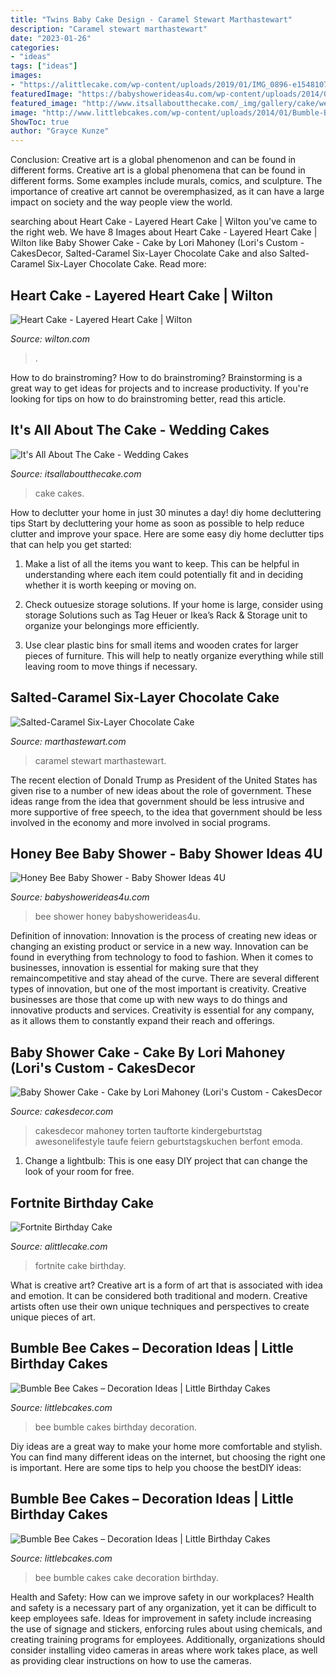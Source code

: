 ```yaml
---
title: "Twins Baby Cake Design - Caramel Stewart Marthastewart"
description: "Caramel stewart marthastewart"
date: "2023-01-26"
categories:
- "ideas"
tags: ["ideas"]
images:
- "https://alittlecake.com/wp-content/uploads/2019/01/IMG_0896-e1548107993975.jpg"
featuredImage: "https://babyshowerideas4u.com/wp-content/uploads/2014/02/bee-10.jpg"
featured_image: "http://www.itsallaboutthecake.com/_img/gallery/cake/wedding/wedding-cake-07.jpg"
image: "http://www.littlebcakes.com/wp-content/uploads/2014/01/Bumble-Bee-Cakes-Photos.jpg"
ShowToc: true
author: "Grayce Kunze"
---
```



Conclusion: Creative art is a global phenomenon and can be found in different forms.
Creative art is a global phenomena that can be found in different forms. Some examples include murals, comics, and sculpture. The importance of creative art cannot be overemphasized, as it can have a large impact on society and the way people view the world.

	

		
searching about Heart Cake - Layered Heart Cake | Wilton you've came to the right web. We have 8 Images about Heart Cake - Layered Heart Cake | Wilton like Baby Shower Cake - Cake by Lori Mahoney (Lori&#039;s Custom - CakesDecor, Salted-Caramel Six-Layer Chocolate Cake and also Salted-Caramel Six-Layer Chocolate Cake. Read more:
		
    
## Heart Cake - Layered Heart Cake | Wilton

<img loading=lazy src="https://www.wilton.com/dw/image/v2/AAWA_PRD/on/demandware.static/-/Sites-wilton-project-master/default/dwab0169ae/images/project/WLPROJ-9107/HeEaLaFe_42691.jpg?sw=502&amp;sh=502&amp;sm=fit" onerror="this.onerror=null;this.src='https://tse1.mm.bing.net/th?id=OIP.xX0MQQ2PtX3Y5LaJFLH0cAHaHa&amp;pid=15.1';" alt="Heart Cake - Layered Heart Cake | Wilton">

_Source: wilton.com_

>. 

	

How to do brainstroming?
How to do brainstroming? Brainstorming is a great way to get ideas for projects and to increase productivity. If you're looking for tips on how to do brainstroming better, read this article.

    
## It&#039;s All About The Cake - Wedding Cakes

<img loading=lazy src="http://www.itsallaboutthecake.com/_img/gallery/cake/wedding/wedding-cake-07.jpg" onerror="this.onerror=null;this.src='https://tse3.mm.bing.net/th?id=OIP.LNBzobHC8KEDzDaXvS-u0gAAAA&amp;pid=15.1';" alt="It&#039;s All About The Cake - Wedding Cakes">

_Source: itsallaboutthecake.com_

>cake cakes. 

	

How to declutter your home in just 30 minutes a day!
diy home decluttering tips
Start by decluttering your home as soon as possible to help reduce clutter and improve your space. Here are some easy diy home declutter tips that can help you get started:

1. Make a list of all the items you want to keep. This can be helpful in understanding where each item could potentially fit and in deciding whether it is worth keeping or moving on.

2. Check outuesize storage solutions. If your home is large, consider using storage Solutions such as Tag Heuer or Ikea’s Rack & Storage unit to organize your belongings more efficiently.

3. Use clear plastic bins for small items and wooden crates for larger pieces of furniture. This will help to neatly organize everything while still leaving room to move things if necessary. 


    
## Salted-Caramel Six-Layer Chocolate Cake

<img loading=lazy src="http://assets.marthastewart.com/styles/wmax-1500/d39/salted-caramel-chocolate-cake-mld107719/salted-caramel-chocolate-cake-mld107719_sq.jpg?itok=otoSZI27" onerror="this.onerror=null;this.src='https://tse1.mm.bing.net/th?id=OIP.l52Rmt7GrLbZNkgvlLk-JgHaHa&amp;pid=15.1';" alt="Salted-Caramel Six-Layer Chocolate Cake">

_Source: marthastewart.com_

>caramel stewart marthastewart. 

	

The recent election of Donald Trump as President of the United States has given rise to a number of new ideas about the role of government. These ideas range from the idea that government should be less intrusive and more supportive of free speech, to the idea that government should be less involved in the economy and more involved in social programs.

    
## Honey Bee Baby Shower - Baby Shower Ideas 4U

<img loading=lazy src="https://babyshowerideas4u.com/wp-content/uploads/2014/02/bee-10.jpg" onerror="this.onerror=null;this.src='https://tse3.mm.bing.net/th?id=OIP.TMPQnCGzcFiZqD8_Xo5_SQHaLH&amp;pid=15.1';" alt="Honey Bee Baby Shower - Baby Shower Ideas 4U">

_Source: babyshowerideas4u.com_

>bee shower honey babyshowerideas4u. 

	

Definition of innovation:
Innovation is the process of creating new ideas or changing an existing product or service in a new way. Innovation can be found in everything from technology to food to fashion. When it comes to businesses, innovation is essential for making sure that they remaincompetitive and stay ahead of the curve. There are several different types of innovation, but one of the most important is creativity. Creative businesses are those that come up with new ways to do things and innovative products and services. Creativity is essential for any company, as it allows them to constantly expand their reach and offerings.

    
## Baby Shower Cake - Cake By Lori Mahoney (Lori&#039;s Custom - CakesDecor

<img loading=lazy src="https://pic.cakesdecor.com/m/eglbnzz9vyrftv2gnmss.jpg" onerror="this.onerror=null;this.src='https://tse4.mm.bing.net/th?id=OIP.u-7gq4H7A1nd5eBOSV7DcAHaKn&amp;pid=15.1';" alt="Baby Shower Cake - Cake by Lori Mahoney (Lori&#039;s Custom - CakesDecor">

_Source: cakesdecor.com_

>cakesdecor mahoney torten tauftorte kindergeburtstag awesonelifestyle taufe feiern geburtstagskuchen berfont emoda. 

	

1. Change a lightbulb: This is one easy DIY project that can change the look of your room for free.

    
## Fortnite Birthday Cake

<img loading=lazy src="https://alittlecake.com/wp-content/uploads/2019/01/IMG_0896-e1548107993975.jpg" onerror="this.onerror=null;this.src='https://tse3.mm.bing.net/th?id=OIP.2Py4pK6yN0z8J37G9MmfBwHaLH&amp;pid=15.1';" alt="Fortnite Birthday Cake">

_Source: alittlecake.com_

>fortnite cake birthday. 

	

What is creative art?
Creative art is a form of art that is associated with idea and emotion. It can be considered both traditional and modern. Creative artists often use their own unique techniques and perspectives to create unique pieces of art.

    
## Bumble Bee Cakes – Decoration Ideas | Little Birthday Cakes

<img loading=lazy src="http://www.littlebcakes.com/wp-content/uploads/2014/01/Bumble-Bee-Cakes-Photos.jpg" onerror="this.onerror=null;this.src='https://tse4.mm.bing.net/th?id=OIP.kj7Ai8zrwnx-hU8t6y7CDQHaJ4&amp;pid=15.1';" alt="Bumble Bee Cakes – Decoration Ideas | Little Birthday Cakes">

_Source: littlebcakes.com_

>bee bumble cakes birthday decoration. 

	

Diy ideas are a great way to make your home more comfortable and stylish. You can find many different ideas on the internet, but choosing the right one is important. Here are some tips to help you choose the bestDIY ideas:

    
## Bumble Bee Cakes – Decoration Ideas | Little Birthday Cakes

<img loading=lazy src="https://www.littlebcakes.com/wp-content/uploads/2014/01/Bumble-Bee-Cake.jpg" onerror="this.onerror=null;this.src='https://tse3.mm.bing.net/th?id=OIP.L8XUa_I7UN4F4Lu0HB5w8gHaJ6&amp;pid=15.1';" alt="Bumble Bee Cakes – Decoration Ideas | Little Birthday Cakes">

_Source: littlebcakes.com_

>bee bumble cakes cake decoration birthday. 

	

Health and Safety: How can we improve safety in our workplaces?
Health and safety is a necessary part of any organization, yet it can be difficult to keep employees safe. Ideas for improvement in safety include increasing the use of signage and stickers, enforcing rules about using chemicals, and creating training programs for employees. Additionally, organizations should consider installing video cameras in areas where work takes place, as well as providing clear instructions on how to use the cameras.

